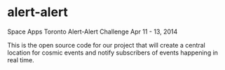 alert-alert
===========

Space Apps Toronto Alert-Alert Challenge Apr 11 - 13, 2014

This is the open source code for our project that will create a central location for cosmic events and notify subscribers of events happening in real time.
